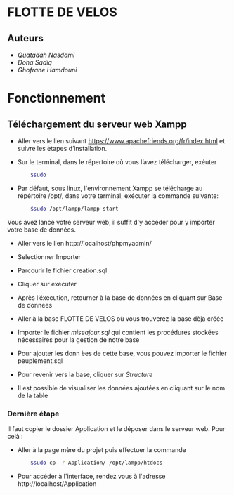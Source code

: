 # FLOTTE DE VELOS

## Auteurs 

- <em>Quatadah Nasdami</em> <br>
- <em>Doha Sadiq</em><br>
- <em>Ghofrane Hamdouni</em>

# Fonctionnement
## Téléchargement du serveur web Xampp

- Aller vers le lien suivant https://www.apachefriends.org/fr/index.html et suivre les  ́etapes
d’installation.

- Sur le terminal, dans le répertoire où vous l’avez télécharger, exéuter 
    ```bash
        $sudo 
    ```
- Par défaut, sous linux, l'environnement Xampp se télécharge au répértoire /opt/, dans votre terminal, exécuter la commande suivante: 
    ```bash
        $sudo /opt/lampp/lampp start
    ```

Vous avez lancé votre serveur web, il suffit d'y accéder pour y importer votre base de données.


- Aller vers le lien http://localhost/phpmyadmin/


- Selectionner Importer
- Parcourir le fichier creation.sql
- Cliquer sur exécuter
- Après l’éxecution, retourner à la base de données en cliquant sur Base de donnees

- Aller à la base FLOTTE DE VELOS où vous trouverez la base dèja créée
- Importer le fichier <em>miseajour.sql</em> qui contient les procédures stockées nécessaires pour la gestion de notre base
- Pour ajouter les donn ́ees de cette base, vous pouvez importer le fichier peuplement.sql
- Pour revenir vers la base, cliquer sur <em>Structure</em>
- Il est possible de visualiser les données ajoutées en cliquant sur le nom de la table

### Dernière étape
Il faut copier le dossier Application et le déposer dans le serveur web. Pour celà :
- Aller à la page mère du projet puis effectuer la commande 

    ```bash
        $sudo cp -r Application/ /opt/lampp/htdocs
    ```

- Pour accéder à l'interface, rendez vous à l'adresse http://localhost/Application

